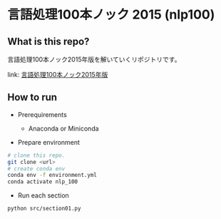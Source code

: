 言語処理100本ノック 2015 (nlp100)
================

## What is this repo?

言語処理100本ノック2015年版を解いていくリポジトリです。

link: [言語処理100本ノック2015年版](http://www.cl.ecei.tohoku.ac.jp/nlp100/)

## How to run

* Prerequirements
  * Anaconda or Miniconda

* Prepare environment

```bash
# clone this repo.
git clone <url>
# create conda env
conda env -f environment.yml
conda activate nlp_100
```

* Run each section

```bash
python src/section01.py
```

